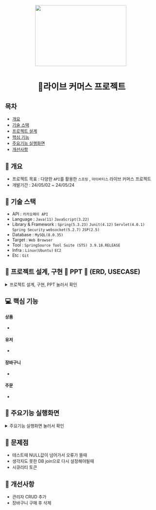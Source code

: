 <h1 align='center'> <img src='https://cdn-icons-png.flaticon.com/512/5208/5208370.png' style='width: 300px; height: 200px;'>&nbsp;</h1>
<h1  align='center'>👕라이브 커머스 프로젝트</h1>



## 목차
- [개요](https://github.com/YoungQWER/LiveCommerce#-개요)
- [기술 스택](https://github.com/YoungQWER/LiveCommerce#-기술-스택)
- [프로젝트 설계](https://github.com/YoungQWER/LiveCommerce#-프로젝트-설계)
- [핵심 기능](https://github.com/YoungQWER/LiveCommerce#-핵심-기능)
- [주요기능 실행화면](https://github.com/YoungQWER/LiveCommerce#-주요기능-실행화면)
- [개선사항](https://github.com/YoungQWER/LiveCommerce#--개선사항)
  


## 🚩 개요
- 프로젝트 목표 : 다양한 `API`를 활용한 `스프링` , `마이바티스` 라이브 커머스 프로젝트
- 개발기간 : 24/05/02 ~ 24/05/24



## 🔧 기술 스택
- API : `카카오페이 API`
- Language : `Java(11)` `JavaScript(3.22)`
- Library & Framework : `Spring(5.3.23)` `Junit(4.12)` `Servlet(4.0.1)` `Spring Security` `websocket(5.2.7)` `JSP(2.5)`
- Database : `MySQL(8.0.35)`
- Target : `Web Browser`
- Tool : `SpringSource Tool Suite (STS) 3.9.18.RELEASE`
- Infra : `Linux(Ubuntu)` `EC2`
- Etc : `Git`

## 👾 프로젝트 설계, 구현 📂 PPT 📂 (ERD, USECASE)

<details><summary>프로젝트 설계, 구현, PPT 눌러서 확인</summary>   
<div align="center">   

| **![image](https://github.com/YoungQWER/LiveCommerce/assets/157094828/9f6401a4-513b-4c22-911a-3a8d28542624)** |
| **![image](https://github.com/YoungQWER/LiveCommerce/assets/157094828/8ff0b5bc-dc4b-4864-b073-b05e3e001317)** |
| **![image](https://github.com/YoungQWER/LiveCommerce/assets/157094828/00e75f3e-1a45-4881-9af3-d761346175c1)** |
| **![image](https://github.com/YoungQWER/LiveCommerce/assets/157094828/a4ac30d7-8a50-4f57-b7e9-4f8de0babc28)** |
| **![image](https://github.com/YoungQWER/LiveCommerce/assets/157094828/066c8938-1873-4493-a97e-9fe546174ff9)** |
| **![image](https://github.com/YoungQWER/LiveCommerce/assets/157094828/59141d23-f40b-4f3e-b49e-6709673de680)** |
| **![image](https://github.com/YoungQWER/LiveCommerce/assets/157094828/80f5da1c-d693-4da6-883c-f3a0cec5afbd)** |
| **![image](https://github.com/YoungQWER/LiveCommerce/assets/157094828/5ce640bf-24ec-4956-8602-18ce98e36506)** |
| **![image](https://github.com/YoungQWER/LiveCommerce/assets/157094828/5325ca18-0479-4100-9314-e540b9659641)** |
| **![image](https://github.com/YoungQWER/LiveCommerce/assets/157094828/367d32a0-ce89-4992-ab42-e8fd1e204492)** |
| **![image](https://github.com/YoungQWER/LiveCommerce/assets/157094828/3838dc5b-f5a7-45e0-a6c6-638153a973ee)** |
| **![image](https://github.com/YoungQWER/LiveCommerce/assets/157094828/efcacf9c-024a-4b3f-b90a-f5e67546e098)** |
| **![image](https://github.com/YoungQWER/LiveCommerce/assets/157094828/38978333-1afa-4b3b-ae77-c983f0dbae2a)** |
| **![image](https://github.com/YoungQWER/LiveCommerce/assets/157094828/bdaf929a-4838-495d-bfcf-2e68cec9306c)** |
| **![image](https://github.com/YoungQWER/LiveCommerce/assets/157094828/fe3574c9-0b8a-4d86-8fe5-99ae093a77fc)** |
| **![image](https://github.com/YoungQWER/LiveCommerce/assets/157094828/d78b24c2-a9a2-41cd-9a9b-17c9efbe5560)** | 
| **![image](https://github.com/YoungQWER/LiveCommerce/assets/157094828/1b6d772c-3678-4f64-8594-cbe55db9d04a)** |
| **![image](https://github.com/YoungQWER/LiveCommerce/assets/157094828/1daca093-b435-48f5-8066-e85409a77902)** |
| **![image](https://github.com/YoungQWER/LiveCommerce/assets/157094828/e77f9e03-9d13-4371-ab35-c17c5b821a65)** |
| **![image](https://github.com/YoungQWER/LiveCommerce/assets/157094828/de07feb9-0f61-4325-b484-0d9ce5115dc2)** |
| **![image](https://github.com/YoungQWER/LiveCommerce/assets/157094828/43444f54-07f6-4b9b-95fe-9930e264c66c)** |
| **![image](https://github.com/YoungQWER/LiveCommerce/assets/157094828/96b28b8b-7cb6-4a4e-9690-2eb517d8d676)** |

</div>            
</details>

## 💻 핵심 기능



#### 상품
- 

#### 유저
- 

#### 장바구니
- 

#### 주문
- 

## 🎇 주요기능 실행화면

<details>
<summary>주요기능 실행화면 눌러서 확인</summary>

![라이브커머스_이진영_박우주](https://github.com/YoungQWER/LiveCommerce/assets/157094828/6f3e2bc6-4c5d-40e2-82be-992a6ac8e18b)

</details>

## 🚩 문제점
- 테스트때 NULL값이 넘어가서 오류가 뜰때
- 생각지도 못한 DB join으로 다시 설정해야될때
- 시큐리티 토큰


## 🌄 개선사항
- 관리자 CRUD 추가
- 장바구니 구매 후 삭제
 
